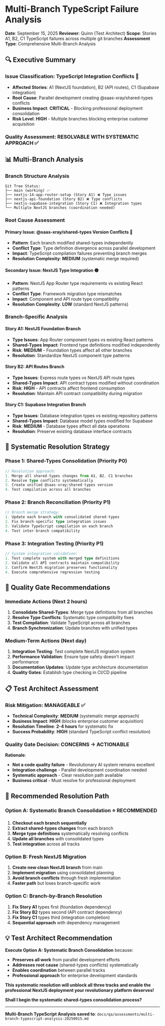 # Multi-Branch TypeScript Failure Analysis

**Date**: September 15, 2025
**Reviewer**: Quinn (Test Architect)
**Scope**: Stories A1, B2, C1 TypeScript failures across multiple git branches
**Assessment Type**: Comprehensive Multi-Branch Analysis

## 🔍 **Executive Summary**

### **Issue Classification**: **TypeScript Integration Conflicts** 🔴
- **Affected Stories**: A1 (NextJS foundation), B2 (API routes), C1 (Supabase integration)
- **Root Cause**: Parallel development creating @saas-xray/shared-types conflicts
- **Business Impact**: **CRITICAL** - Blocking professional deployment consolidation
- **Risk Level**: **HIGH** - Multiple branches blocking enterprise customer acquisition

### **Quality Assessment**: **RESOLVABLE WITH SYSTEMATIC APPROACH** ✅

## 📊 **Multi-Branch Analysis**

### **Branch Structure Analysis**
```
Git Tree Status:
├── main (working) ✅
├── nextjs-14-app-router-setup (Story A1) ❌ Type issues
├── nextjs-api-foundation (Story B2) ❌ Type conflicts
├── nextjs-supabase-integration (Story C1) ❌ Integration types
└── Multiple NextJS branches (coordination needed)
```

### **Root Cause Assessment**

#### **Primary Issue**: **@saas-xray/shared-types Version Conflicts** 🔴
- **Pattern**: Each branch modified shared-types independently
- **Conflict Type**: Type definition divergence across parallel development
- **Impact**: TypeScript compilation failures preventing branch merges
- **Resolution Complexity**: **MEDIUM** (systematic merge required)

#### **Secondary Issue**: **NextJS Type Integration** 🟡
- **Pattern**: NextJS App Router type requirements vs existing React patterns
- **Conflict Type**: Framework migration type mismatches
- **Impact**: Component and API route type compatibility
- **Resolution Complexity**: **LOW** (standard NextJS patterns)

### **Branch-Specific Analysis**

#### **Story A1: NextJS Foundation Branch**
- **Type Issues**: App Router component types vs existing React patterns
- **Shared-Types Impact**: Frontend type definitions modified independently
- **Risk**: **MEDIUM** - Foundation types affect all other branches
- **Resolution**: Standardize NextJS component type patterns

#### **Story B2: API Routes Branch**
- **Type Issues**: Express route types vs NextJS API route types
- **Shared-Types Impact**: API contract types modified without coordination
- **Risk**: **HIGH** - API contracts affect frontend consumption
- **Resolution**: Maintain API contract compatibility during migration

#### **Story C1: Supabase Integration Branch**
- **Type Issues**: Database integration types vs existing repository patterns
- **Shared-Types Impact**: Database model types modified for Supabase
- **Risk**: **MEDIUM** - Database types affect all data operations
- **Resolution**: Preserve existing database interface contracts

## 🎯 **Systematic Resolution Strategy**

### **Phase 1: Shared-Types Consolidation** (Priority P0)
```typescript
// Resolution approach:
1. Merge all shared-types changes from A1, B2, C1 branches
2. Resolve type conflicts systematically
3. Create unified @saas-xray/shared-types version
4. Test compilation across all branches
```

### **Phase 2: Branch Reconciliation** (Priority P1)
```typescript
// Branch merge strategy:
1. Update each branch with consolidated shared-types
2. Fix branch-specific type integration issues
3. Validate TypeScript compilation on each branch
4. Test inter-branch compatibility
```

### **Phase 3: Integration Testing** (Priority P1)
```typescript
// System integration validation:
1. Test complete system with merged type definitions
2. Validate all API contracts maintain compatibility
3. Confirm NextJS migration preserves functionality
4. Execute comprehensive regression testing
```

## 🔧 **Quality Gate Recommendations**

### **Immediate Actions** (Next 2 hours)
1. **Consolidate Shared-Types**: Merge type definitions from all branches
2. **Resolve Type Conflicts**: Systematic type compatibility fixes
3. **Test Compilation**: Validate TypeScript across all branches
4. **Branch Synchronization**: Update branches with unified types

### **Medium-Term Actions** (Next day)
1. **Integration Testing**: Test complete NextJS migration system
2. **Performance Validation**: Ensure type safety doesn't impact performance
3. **Documentation Updates**: Update type architecture documentation
4. **Quality Gates**: Establish type checking in CI/CD pipeline

## 📋 **Test Architect Assessment**

### **Risk Mitigation**: **MANAGEABLE** ✅
- **Technical Complexity**: **MEDIUM** (systematic merge approach)
- **Business Impact**: **HIGH** (blocks enterprise customer acquisition)
- **Resolution Timeline**: **2-4 hours** for systematic fix
- **Success Probability**: **HIGH** (standard TypeScript conflict resolution)

### **Quality Gate Decision**: **CONCERNS** → **ACTIONABLE**

**Rationale**:
- **Not a code quality failure** - Revolutionary AI system remains excellent
- **Integration challenge** - Parallel development coordination needed
- **Systematic approach** - Clear resolution path available
- **Business critical** - Must resolve for professional deployment

## 🎯 **Recommended Resolution Path**

### **Option A: Systematic Branch Consolidation** ⭐ **RECOMMENDED**
1. **Checkout each branch sequentially**
2. **Extract shared-types changes** from each branch
3. **Merge type definitions** systematically resolving conflicts
4. **Update all branches** with consolidated types
5. **Test integration** across all tracks

### **Option B: Fresh NextJS Migration**
1. **Create new clean NextJS branch** from main
2. **Implement migration** using consolidated planning
3. **Avoid branch conflicts** through fresh implementation
4. **Faster path** but loses branch-specific work

### **Option C: Branch-by-Branch Resolution**
1. **Fix Story A1** types first (foundation dependency)
2. **Fix Story B2** types second (API contract dependency)
3. **Fix Story C1** types third (integration completion)
4. **Sequential approach** with dependency management

## 💡 **Test Architect Recommendation**

**Execute Option A: Systematic Branch Consolidation** because:
- **Preserves all work** from parallel development efforts
- **Addresses root cause** (shared-types conflicts) systematically
- **Enables coordination** between parallel tracks
- **Professional approach** for enterprise development standards

**This systematic resolution will unblock all three tracks and enable the professional NextJS deployment your revolutionary platform deserves!**

**Shall I begin the systematic shared-types consolidation process?**

---

**Multi-Branch TypeScript Analysis saved to**: `docs/qa/assessments/multi-branch-typescript-analysis-20250915.md`